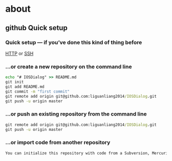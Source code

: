 # about

## github Quick setup

### Quick setup — if you’ve done this kind of thing before

[HTTP](https://github.com/liguanliang2014/IOSDialog.git) or [SSH](git@github.com:liguanliang2014/IOSDialog.git)

### …or create a new repository on the command line

```cmd
echo "# IOSDialog" >> README.md
git init
git add README.md
git commit -m "first commit"
git remote add origin git@github.com:liguanliang2014/IOSDialog.git
git push -u origin master
```

### …or push an existing repository from the command line

```cmd
git remote add origin git@github.com:liguanliang2014/IOSDialog.git
git push -u origin master
```

### …or import code from another repository

```cmd
You can initialize this repository with code from a Subversion, Mercurial, or TFS project.
```